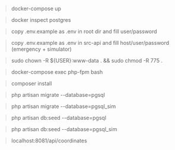 > docker-compose up

> docker inspect postgres

> copy .env.example as .env in root dir and fill user/password

> copy .env.example as .env in src-api and fill host/user/password (emergency + simulator)

> sudo chown -R ${USER}:www-data . && sudo chmod -R 775 .

> docker-compose exec php-fpm bash

> composer install

> php artisan migrate --database=pgsql

> php artisan migrate --database=pgsql_sim

> php artisan db:seed --database=pgsql

> php artisan db:seed --database=pgsql_sim

> localhost:8081/api/coordinates
